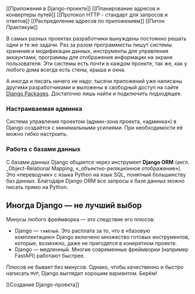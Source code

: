 [[Приложения в Django-проекте]]
[[Планирование адресов и конвертеры путей]]
[[Протокол HTTP - стандарт для запросов и ответов]]
[[Распределение адресов по приложениям]]
[[Питон Практикум]]

В самых разных проектах разработчики вынуждены постоянно решать одни и те же задачи. Раз за разом программисты пишут системы хранения и модификации данных, инструменты для управления аккаунтами, программы для отображения информации на экране пользователя. Эти системы есть почти в каждом проекте, так же, как у любого дома всегда есть стены, крыша и окна.


А иногда и писать ничего не надо: тысячи приложений уже написаны другими разработчиками и выложены в свободный доступ на сайте [Django Packages](https://djangopackages.org/). Достаточно лишь найти и подключить подходящее.


### Настраиваемая админка

Система управления проектом (админ-зона проекта, «админка») в Django создаётся с минимальными усилиями. При необходимости её можно гибко настроить.


### Работа с базами данных

С базами данных Django общается через инструмент **Django ORM** (англ. _Object-Relational Mapping, «_объектно-реляционное отображение»). Это «переводчик» с языка Python на язык SQL, понятный большинству баз данных. Благодаря Django ORM все запросы к базе данных можно писать прямо на Python.

## Иногда Django — не лучший выбор

Минусы любого фреймворка — это следствие его плюсов:

- Django — `тяжёлый`. Это расплата за то, что в «базовую комплектацию» Django включено множество готовых инструментов, которые, возможно, даже не пригодятся в конкретном проекте.
- Django — медленный. Многие современные фреймворки (например FastAPI) работают быстрее.

Плюсов не бывает без минусов. Однако, чтобы качественно и быстро написать `MVP`, Django выглядит хорошим вариантом. Берём!

[[Создание Django-проекта]]